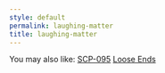 ```yaml
---
style: default
permalink: laughing-matter
title: laughing-matter
---
```

You may also like:
[SCP-095](http://scp-wiki.net/scp-095)
[Loose Ends](http://scp-wiki.net/loose-ends)